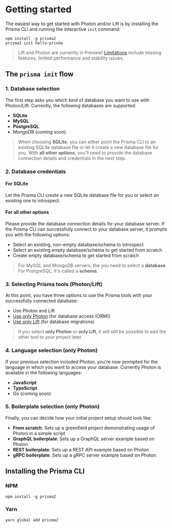 # Getting started

The easiest way to get started with Photon and/or Lift is by installing the Prisma CLI and running the interactive `init` command:

```
npm install -g prisma2
prisma2 init hello-prisma
```

> Lift and Photon are currently in Preview! [Limitations](https://github.com/prisma/prisma2-docs/blob/master/limitations.md) include missing features, limited performance and stability issues.

## The `prisma init` flow

### 1. Database selection 

The first step asks you which kind of database you want to use with Photon/Lift. Currently, the following databases are supported:

- **SQLite**
- **MySQL**
- **PostgreSQL**
- MongoDB (coming soon)

> When choosing **SQLite**, you can either point the Prisma CLI to an existing SQLite database file or let it create a new database file for you. With **all other options**, you'll need to provide the database connection details and credentials in the next step. 

### 2. Database credentials

#### For SQLite

Let the Prisma CLI create a new SQLite database file for you or select an existing one to introspect.

#### For all other options

Please provide the database connection details for your database server. If the Prisma CLI can successfully connect to your database server, it prompts you with the following options:

- Select an existing, non-empty database/schema to introspect
- Select an existing empty database/schema to get started from scratch
- Create empty database/schema to get started from scratch

> For MySQL and MongoDB servers, the you need to select a **database**. For PostgreSQL, it's called a **schema**.

### 3. Selecting Prisma tools (Photon/Lift)

At this point, you have three options to use the Prisma tools with your successfully connected database:

- Use Photon and Lift
- [Use only Photon](./photon/use-only-photon.md) (for database access (ORM))
- [Use only Lift](./lift/use-only-lift.md) (for database migrations)

> If you select **only Photon** or **only Lift**, it will still be possible to add the other tool to your project later.

### 4. Language selection (only Photon)

If your previous selection included Photon, you're now prompted for the language in which you want to access your database. Currently Photon is available in the following languages:

- **JavaScript**
- **TypeScript**
- Go (coming soon)

### 5. Boilerplate selection (only Photon)

Finally, you can decide how your initial project setup should look like:

- **From scratch**: Sets up a greenfield project demonstrating usage of Photon in a simple script
- **GraphQL boilerplate**: Sets up a GraphQL server example based on Photon
- **REST boilerplate**: Sets up a REST API example based on Photon
- **gRPC boilerplate**: Sets up a gRPC server example based on Photon

## Installing the Prisma CLI


### NPM

```
npm install -g prisma2
```

### Yarn

```
yarn global add prisma2
```

